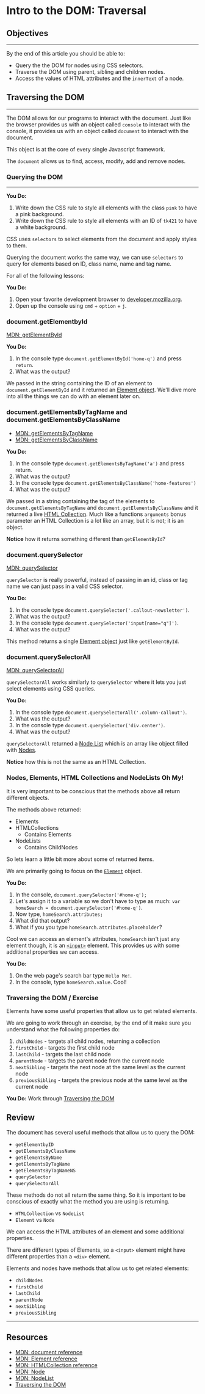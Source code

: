 # Intro to the DOM: Traversal

## Objectives

***

By the end of this article you should be able to:

- Query the the DOM for nodes using CSS selectors.
- Traverse the DOM using parent, sibling and children nodes.
- Access the values of HTML attributes and the `innerText` of a node.

## Traversing the DOM

***

The DOM allows for our programs to interact with the document. Just like the browser provides us with an object called `console` to interact with the console, it provides us with an object called `document` to interact with the document.

This object is at the core of every single Javascript framework.

The `document` allows us to find, access, modify, add and remove nodes.

### Querying the DOM

***

**You Do:**

1. Write down the CSS rule to style all elements with the class `pink` to have a pink background.
1. Write down the CSS rule to style all elements with an ID of `tk421` to have a white background.

CSS uses `selectors` to select elements from the document and apply styles to them.

Querying the document works the same way, we can use `selectors` to query for elements based on ID, class name, name and tag name.

For all of the following lessons:

**You Do:**

1. Open your favorite development browser to [developer.mozilla.org](https://developer.mozilla.org/en-US/).
1. Open up the console using `cmd` + `option` + `j`.


### document.getElementbyId



[MDN: getElementById](https://developer.mozilla.org/en-US/docs/Web/API/Document/getElementById)

**You Do:**

1. In the console type `document.getElementById('home-q')` and press `return`.
1. What was the output?

We passed in the string containing the ID of an element to `document.getElementById` and it returned an [Element object](https://developer.mozilla.org/en-US/docs/Web/API/Element). We'll dive more into all the things we can do with an element later on.


### document.getElementsByTagName and document.getElementsByClassName



- [MDN: getElementsByTagName](https://developer.mozilla.org/en-US/docs/Web/API/Document/getElementsByTagName)
- [MDN: getElementsByClassName](https://developer.mozilla.org/en-US/docs/Web/API/Document/getElementsByClassName)

**You Do:**

1. In the console type `document.getElementsByTagName('a')` and press return.
1. What was the output?
1. In the console type `document.getElementsByClassName('home-features')`
1. What was the output?

We passed in a string containing the tag of the elements to `document.getElementsByTagName` and `document.getElementsByClassName` and it returned a live [HTML Collection](https://developer.mozilla.org/en-US/docs/Web/API/HTMLCollection). Much like a functions `arguments` bonus parameter an HTML Collection is a lot like an array, but it is not; it is an object.

**Notice** how it returns something different than `getElementById`?

### document.querySelector



[MDN: querySelector](https://developer.mozilla.org/en-US/docs/Web/API/Document/querySelector)

`querySelector` is really powerful, instead of passing in an id, class or tag name we can just pass in a valid CSS selector.

**You Do:**

1. In the console type `document.querySelector('.callout-newsletter')`.
1. What was the output?
1. In the console type `document.querySelector('input[name="q"]')`.
1. What was the output?

This method returns a single [Element object](https://developer.mozilla.org/en-US/docs/Web/API/Element) just like `getElementById`.

### document.querySelectorAll



[MDN: querySelectorAll](https://developer.mozilla.org/en-US/docs/Web/API/Document/querySelectorAll)

`querySelectorAll` works similarly to `querySelector` where it lets you just select elements using CSS queries.

**You Do:**

1. In the console type `document.querySelectorAll('.column-callout')`.
1. What was the output?
1. In the console type `document.querySelector('div.center')`.
1. What was the output?

`querySelectorAll` returned a [Node List](https://developer.mozilla.org/en-US/docs/Web/API/NodeList) which is an array like object filled with [Nodes](https://developer.mozilla.org/en-US/docs/Web/API/Node).

**Notice** how this is not the same as an HTML Collection.

### Nodes, Elements, HTML Collections and NodeLists Oh My!



It is very important to be conscious that the methods above all return different objects.

The methods above returned:
- Elements
- HTMLCollections
  - Contains Elements
- NodeLists
  - Contains ChildNodes

So lets learn a little bit more about some of returned items.

We are primarily going to focus on the [`Element`](https://developer.mozilla.org/en-US/docs/Web/API/Element) object.

**You Do:**

1. In the console, `document.querySelector('#home-q');`
1. Let's assign it to a variable so we don't have to type as much: `var homeSearch = document.querySelector('#home-q')`.
1. Now type, `homeSearch.attributes;`
1. What did that output?
1. What if you you type `homeSearch.attributes.placeholder`?

Cool we can access an element's attributes, `homeSearch` isn't just any element though, it is an [`<input>`](https://developer.mozilla.org/en-US/docs/Web/HTML/Element/input) element. This provides us with some additional properties we can access.

**You Do:**
1. On the web page's search bar type `Hello Me!`.
1. In the console, type `homeSearch.value`. Cool!


### Traversing the DOM / Exercise



Elements have some useful properties that allow us to get related elements.

We are going to work through an exercise, by the end of it make sure you understand what the following properties do:

1. `childNodes` - targets all child nodes, returning a collection
1. `firstChild` - targets the first child node
1. `lastChild` - targets the last child node
1. `parentNode` - targets the parent node from the current node
1. `nextSibling` - targets the next node at the same level as the current node
1. `previousSibling` - targets the previous node at the same level as the current node

**You Do:** Work through [Traversing the DOM](http://javascript.info/tutorial/traversing-dom)

## Review



The document has several useful methods that allow us to query the DOM:

- `getElementbyID`
- `getElementsByClassName`
- `getElementsByName`
- `getElementsByTagName`
- `getElementsByTagNameNS`
- `querySelector`
- `querySelectorAll`

These methods do not all return the same thing. So it is important to be conscious of exactly what the method you are using is returning.

- `HTMLCollection` vs `NodeList`
- `Element` vs `Node`

We can access the HTML attributes of an element and some additional properties.

There are different types of Elements, so a `<input>` element might have different properties than a `<div>` element.

Elements and nodes have methods that allow us to get related elements:

- `childNodes`
- `firstChild`
- `lastChild`
- `parentNode`
- `nextSibling`
- `previousSibling`

---

## Resources

- [MDN: document reference](https://developer.mozilla.org/en-US/docs/Web/API/Document)
- [MDN: Element reference](https://developer.mozilla.org/en-US/docs/Web/API/Element)
- [MDN: HTMLCollection reference](https://developer.mozilla.org/en-US/docs/Web/API/HTMLCollection)
- [MDN: Node](https://developer.mozilla.org/en-US/docs/Web/API/Node)
- [MDN: NodeList](https://developer.mozilla.org/en-US/docs/Web/API/NodeList)
- [Traversing the DOM](http://javascript.info/tutorial/traversing-dom)
